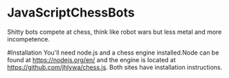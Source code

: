 # JavaScriptChessBots
Shitty bots compete at chess, think like robot wars but less metal and more incompetence.

#Installation
You'll need node.js and a chess engine installed.Node can be found at https://nodejs.org/en/
and the engine is located at https://github.com/jhlywa/chess.js. Both sites have installation instructions.
